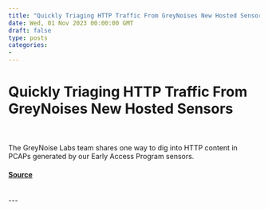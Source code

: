 ```yaml
---
title: "Quickly Triaging HTTP Traffic From GreyNoises New Hosted Sensors"
date: Wed, 01 Nov 2023 00:00:00 GMT
draft: false
type: posts
categories: 
- 
---
```

# Quickly Triaging HTTP Traffic From GreyNoises New Hosted Sensors

<br/>

<br/>
The GreyNoise Labs team shares one way to dig into HTTP content in PCAPs generated by our Early Access Program sensors.

#### [Source](https://www.greynoise.io/blog/quickly-triaging-http-traffic-from-greynoises-new-hosted-sensors)

<br/>
---
